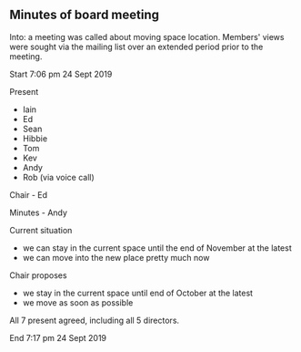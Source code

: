 


Minutes of board meeting
----------------

Into: a meeting was called about moving space location.  Members' views were sought via the mailing list over an extended period prior to the meeting.

Start 7:06 pm 24 Sept 2019

Present
- Iain
- Ed
- Sean
- Hibbie
- Tom
- Kev
- Andy
- Rob (via voice call)

Chair - Ed

Minutes - Andy 

Current situation
- we can stay in the current space until the end of November at the latest 
- we can move into the new place pretty much now

Chair proposes
- we stay in the current space until end of October at the latest 
- we move as soon as possible

All 7 present agreed, including all 5 directors.

End 7:17 pm 24 Sept 2019
